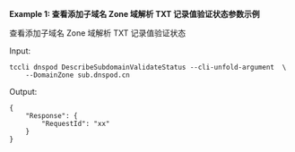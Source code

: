 **Example 1: 查看添加子域名 Zone 域解析 TXT 记录值验证状态参数示例**

查看添加子域名 Zone 域解析 TXT 记录值验证状态

Input: 

```
tccli dnspod DescribeSubdomainValidateStatus --cli-unfold-argument  \
    --DomainZone sub.dnspod.cn
```

Output: 
```
{
    "Response": {
        "RequestId": "xx"
    }
}
```

